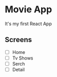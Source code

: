 # Movie App

It's my first React App

## Screens

- [ ] Home
- [ ] Tv Shows
- [ ] Serch
- [ ] Detail